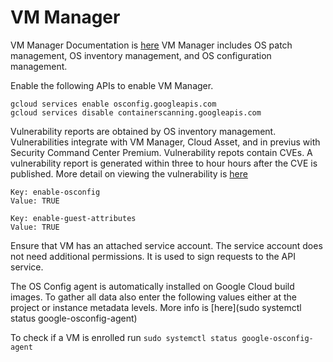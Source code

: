 # VM Manager

VM Manager Documentation is [here](https://cloud.google.com/compute/docs/vm-manager)  VM Manager includes OS patch management, OS inventory management, and OS configuration management.

Enable the following APIs to enable VM Manager.

```
gcloud services enable osconfig.googleapis.com
gcloud services disable containerscanning.googleapis.com
```

Vulnerability reports are obtained by OS inventory management.  Vulnerabilities integrate with VM Manager, Cloud Asset, and in previus with Security Command Center Premium.  Vulnerability repots contain CVEs.  A vulnerability report is generated within three to hour hours after the CVE is published.  More detail on viewing the vulnerability is [here](https://cloud.google.com/compute/docs/manage-os#enable-metadata)

```
Key: enable-osconfig
Value: TRUE

Key: enable-guest-attributes
Value: TRUE
```

Ensure that VM has an attached service account.  The service account does not need additional permissions.  It is used to sign requests to the API service.

The OS Config agent is automatically installed on Google Cloud build images.  To gather all data also enter the following values either at the project or instance metadata levels.  More info is [here](sudo systemctl status google-osconfig-agent)

To check if a VM is enrolled run `sudo systemctl status google-osconfig-agent`
